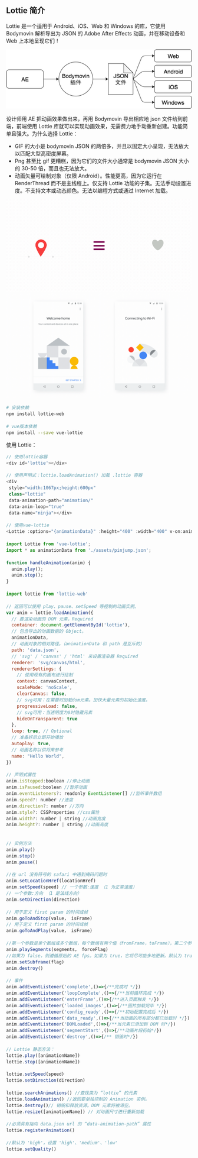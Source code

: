 ## Lottie 简介

Lottie 是一个适用于 Android、iOS、Web 和 Windows 的库，它使用 Bodymovin 解析导出为 JSON 的 Adobe After Effects 动画，并在移动设备和 Web 上本地呈现它们！

![alt text](image-29.png)

设计师用 AE 把动画效果做出来，再用 Bodymovin 导出相应地 json 文件给到前端，前端使用 Lottie 库就可以实现动画效果，无需费力地手动重新创建。功能简单且强大。为什么选择 Lottie：

- GIF 的大小是 bodymovin JSON 的两倍多，并且以固定大小呈现，无法放大以匹配大型高密度屏幕。
- Png 甚至比 gif 更糟糕，因为它们的文件大小通常是 bodymovin JSON 大小的 30-50 倍，而且也无法放大。
- 动画矢量可绘制对象（仅限 Android）。性能更高，因为它运行在 RenderThread 而不是主线程上。仅支持 Lottie 功能的子集。无法手动设置进度。不支持文本或动态颜色。无法以编程方式或通过 Internet 加载。

![dwe](Introduction_01_sm.gif)
![dwe](ShowcaseGoogleHomeB.gif)

```bash
# 安装依赖
npm install lottie-web

# vue版本依赖
npm install --save vue-lottie
```

使用 Lottie：

```js
// 使用lottie容器
<div id='lottie'></div>

// 使用声明式：lottie.loadAnimation() 加载 .lottie 容器
<div
 style="width:1067px;height:600px"
 class="lottie"
 data-animation-path="animation/"
 data-anim-loop="true"
 data-name="ninja"></div>

// 使用vue-lottie
<Lottie :options="{animationData}" :height="400" :width="400" v-on:animCreated="handleAnimation"/>

import Lottie from 'vue-lottie';
import * as animationData from './assets/pinjump.json';

function handleAnimation(anim) {
  anim.play();
  anim.stop();
}

import lottie from 'lottie-web'

// 返回可以使用 play、pause、setSpeed 等控制的动画实例。
var anim = lottie.loadAnimation({
  // 要渲染动画的 DOM 元素，Required
  container: document.getElementById('lottie'),
  // 包含导出的动画数据的 Object。
  animationData,
  // 动画对象的相对路径。（animationData 和 path 是互斥的）
  path: 'data.json',
  // 'svg' / 'canvas' / 'html' 来设置渲染器 Required
  renderer: 'svg/canvas/html',
  rendererSettings: {
    // 使用现有的画布进行绘制
    context: canvasContext,
    scaleMode: 'noScale',
    clearCanvas: false,
    // svg可用：在需要时加载dom元素。加快大量元素的初始化速度。
    progressiveLoad: false,
    // svg可用：当透明度为0时隐藏元素
    hideOnTransparent: true
  },
  loop: true, // Optional
  // 准备好后立即开始播放
  autoplay: true,
  // 动画名称以供将来参考
  name: "Hello World",
})

// 声明式属性
anim.isStopped:boolean //停止动画
anim.isPaused:boolean //暂停动画
anim.eventListeners?: readonly EventListener[] //监听事件数组
anim.speed?: number //速度
anim.direction?: number //方向
anim.style?: CSSProperties //css属性
anim.width?: number | string //动画宽度
anim.height?: number | string //动画高度


// 实例方法
anim.play()
anim.stop()
anim.pause()

//在 url 没有符号的 safari 中遇到掩码问题时
anim.setLocationHref(locationHref)
anim.setSpeed(speed) // 一个参数:速度 （1 为正常速度）
// 一个参数:方向 （1 是法线方向）
anim.setDirection(direction)

// 用于定义 first param 的时间或帧
anim.goToAndStop(value， isFrame)
// 用于定义 first param 的时间或帧
anim.goToAndPlay(value， isFrame)

//第一个参数是单个数组或多个数组，每个数组有两个值（fromFrame，toFrame），第二个参数是布尔值，用于立即强制新段落
anim.playSegments(segments， forceFlag)
//如果为 false，则遵循原始的 AE fps。如果为 true，它将尽可能多地更新。默认为 true
anim.setSubframe(flag)
anim.destroy()

// 事件
anim.addEventListener('complete',()=>{/**完成时 */})
anim.addEventListener('loopComplete',()=>{/**当前循环完成 */})
anim.addEventListener('enterFrame',()=>{/**进入页面触发 */})
anim.addEventListener('loaded_images',()=>{/**图片加载完毕 */})
anim.addEventListener('config_ready',()=>{/**初始配置完成后 */})
anim.addEventListener('data_ready',()=>{/**当动画的所有部分都已加载时 */})
anim.addEventListener('DOMLoaded',()=>{/**当元素已添加到 DOM 时*/})
anim.addEventListener('segmentStart',()=>{/**动画片段初始*/})
anim.addEventListener('destroy',()=>{/** 销毁时*/})

// Lottie 静态方法：
lottie.play([animationName])
lottie.stop([animationName])

lottie.setSpeed(speed)
lottie.setDirection(direction)

lottie.searchAnimations() //查找类为 “lottie” 的元素
lottie.loadAnimation() //返回要单独控制的 Animation 实例。
lottie.destroy()// 销毁和释放资源。DOM 元素将被清空。
lottie.resize([animationName]) // 对动画尺寸进行重新加载

//必须具有指向 data.json url 的 “data-animation-path” 属性
lottie.registerAnimation()

//默认为 'high'，设置 'high'、'medium'、'low'
lottie.setQuality()
```
